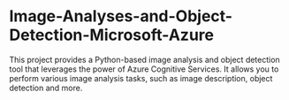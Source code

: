 # Image-Analyses-and-Object-Detection-Microsoft-Azure 
 This project provides a Python-based image analysis and object detection tool that leverages the power of Azure Cognitive Services. It allows you to perform various image analysis tasks, such as image description, object detection and more.
